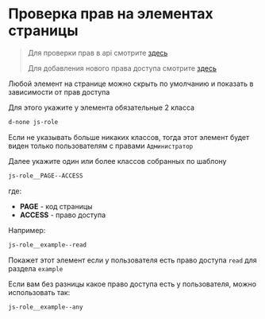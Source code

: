 # Проверка прав на элементах страницы

> Для проверки прав в api смотрите [здесь](../../10_API-Сервер_(api)/40_Использование/60_Хелперы/50_Checker.md)
>
> Для добавления нового права доступа смотрите [здесь](../../10_API-Сервер_(api)/40_Использование/80_Добавление_права_доступа.md)

Любой элемент на странице можно скрыть по умолчанию и показать в зависимости от прав доступа

Для этого укажите у элемента обязательные 2 класса
```html
d-none js-role
```

Если не указывать больше никаких классов, тогда этот элемент будет виден только пользователям с правами `Администратор`

Далее укажите один или более классов собранных по шаблону
```html
js-role__PAGE--ACCESS
```

где:
- **PAGE** - код страницы
- **ACCESS** - право доступа

Например:
```html
js-role__example--read
```

Покажет этот элемент если у пользователя есть право доступа `read` для раздела `example`

Если вам без разницы какое право доступа есть у пользователя, можно использовать так:
```html
js-role__example--any
```